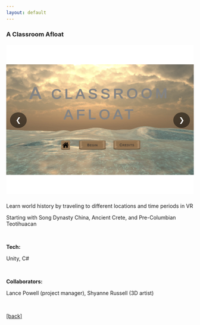 ```yaml
---
layout: default
---
```


### A Classroom Afloat

<div class="carousel-container">
  <div class="carousel">
    <div class="carousel-item">
      <img src="/assets/classroom.png" alt="">
    </div>
    <div class="carousel-item">
      <img src="/assets/classroom1.png" alt="">
    </div>
    <div class="carousel-item">
      <img src="/assets/classroom2.png" alt="">
    </div>
    <div class="carousel-item">
      <img src="/assets/classroom3.png" alt="">
    </div>
    <div class="carousel-item">
      <img src="/assets/classroom4.png" alt="">
    </div>
    <div class="carousel-item">
      <img src="/assets/classroom5.png" alt="">
    </div>
    <div class="carousel-item">
      <img src="/assets/classroom6.png" alt="">
    </div>
    <div class="carousel-item">
      <img src="/assets/classroom7.png" alt="">
    </div>
    <div class="carousel-item">
      <img src="/assets/classroom8.png" alt="">
    </div>
    <div class="carousel-item">
      <img src="/assets/classroom9.png" alt="">
    </div>
    <div class="carousel-item">
      <img src="/assets/classroom10.png" alt="">
    </div>
    <div class="carousel-item">
      <img src="/assets/classroom11.png" alt="">
    </div>
    <div class="carousel-item">
      <img src="/assets/classroom12.png" alt="">
    </div>
    <div class="carousel-item">
      <img src="/assets/classroom13.png" alt="">
    </div>
    <div class="carousel-item">
      <img src="/assets/classroom14.png" alt="">
    </div>
    <div class="carousel-item">
      <img src="/assets/classroom15.png" alt="">
    </div>
    <div class="carousel-item">
      <img src="/assets/classroom16.png" alt="">
    </div>
    <div class="carousel-item">
      <img src="/assets/classroom17.png" alt="">
    </div>
    <div class="carousel-item">
      <img src="/assets/classroom18.png" alt="">
    </div>
    <div class="carousel-item">
      <img src="/assets/classroom19.png" alt="">
    </div>
    <div class="carousel-item">
      <img src="/assets/classroom20.png" alt="">
    </div>
    <div class="carousel-item">
      <img src="/assets/classroom21.png" alt="">
    </div>
  </div>
  <button class="carousel-button prev">❮</button>
  <button class="carousel-button next">❯</button>
</div>

<style>
.carousel-container {
  position: relative;
  max-width: 100%;
  margin: 20px 0;
  overflow: hidden;
}

.carousel {
  display: flex;
  transition: transform 0.5s ease-in-out;
}

.carousel-item {
  min-width: 100%;
  box-sizing: border-box;
}

.carousel-item img {
  width: 100%;
  height: 400px;
  object-fit: contain;
  background-color: white;
}

.carousel-button {
  position: absolute;
  top: 50%;
  transform: translateY(-50%);
  background: rgba(0, 0, 0, 0.5);
  color: white;
  border: none;
  padding: 10px 15px;
  cursor: pointer;
  font-size: 18px;
  border-radius: 50%;
}

.carousel-button:hover {
  background: rgba(0, 0, 0, 0.8);
}

.prev {
  left: 10px;
}

.next {
  right: 10px;
}
</style>

<script>
document.addEventListener('DOMContentLoaded', function() {
  const carousel = document.querySelector('.carousel');
  const items = document.querySelectorAll('.carousel-item');
  const prevButton = document.querySelector('.prev');
  const nextButton = document.querySelector('.next');
  let currentIndex = 0;

  function updateCarousel() {
    carousel.style.transform = `translateX(-${currentIndex * 100}%)`;
  }

  prevButton.addEventListener('click', () => {
    currentIndex = (currentIndex - 1 + items.length) % items.length;
    updateCarousel();
  });

  nextButton.addEventListener('click', () => {
    currentIndex = (currentIndex + 1) % items.length;
    updateCarousel();
  });
});
</script>

Learn world history by traveling to different locations and time periods in VR

Starting with Song Dynasty China, Ancient Crete, and Pre-Columbian Teotihuacan

&nbsp;

**Tech:**

Unity, C#

&nbsp;

**Collaborators:**

Lance Powell (project manager), Shyanne Russell (3D artist)

&nbsp;

[[back]](../projects)

&nbsp;

&nbsp;